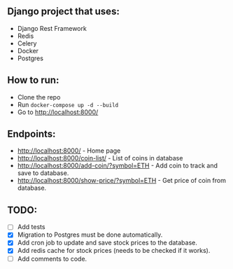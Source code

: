 ## Django project that uses:
- Django Rest Framework
- Redis
- Celery
- Docker
- Postgres

## How to run:
- Clone the repo
- Run `docker-compose up -d --build`
- Go to [http://localhost:8000/](localhost:8000)

## Endpoints:
- [http://localhost:8000/](localhost:8000) - Home page
- [http://localhost:8000/coin-list/](localhost:8000/coin-list/) - List of coins in database
- [http://localhost:8000/add-coin/?symbol=ETH](localhost:8000/add-coin/?symbol=ETH) - Add coin to track and save to database.
- [http://localhost:8000/show-price/?symbol=ETH](localhost:8000/show-price/?symbol=ETH) - Get price of coin from database.
## TODO:
- [ ] Add tests
- [x] Migration to Postgres must be done automatically.
- [x] Add cron job to update and save stock prices to the database.
- [x] Add redis cache for stock prices (needs to be checked if it works).
- [ ] Add comments to code.